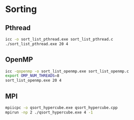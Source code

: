 # Sorting

## Pthread
```sh
icc -o sort_list_pthread.exe sort_list_pthread.c
./sort_list_pthread.exe 20 4
```

## OpenMP
```sh
icc -qopenmp -o sort_list_openmp.exe sort_list_openmp.c
export OMP_NUM_THREADS=8
sort_list_openmp.exe 20 4
```

## MPI
```sh
mpiicpc -o qsort_hypercube.exe qsort_hypercube.cpp
mpirun -np 2 ./qsort_hypercube.exe 4 -1
```